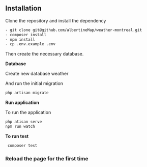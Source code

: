 ## Installation
Clone the repository and install the dependency

```bash
- git clone git@github.com/albertineMap/weather-montreal.git
- composer install
- npm install
- cp .env.example .env
```

Then create the necessary database.

**Database** 

Create new database weather 

And run the initial migration

```bash
php artisan migrate 
```
 
**Run application**

 To run the application
 
 ```bash
 php atisan serve 
 npm run watch
 ```
 
**To run test**

```bash
 composer test
 ```
  ### Reload the page for the first time
